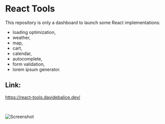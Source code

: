 # React Tools

This repository is only a dashboard to launch some React implementations:

- loading optimization, <br>
- weather, <br>
- map, <br>
- cart, <br>
- calendar, <br>
- autocomplete, <br>
- form validation, <br>
- lorem ipsum generator.<br>

## Link:<br>

https://react-tools.davidebalice.dev/

<br>

![Screenshot](https://react-tools.davidebalice.dev/assets/img/react-tools.jpg)
